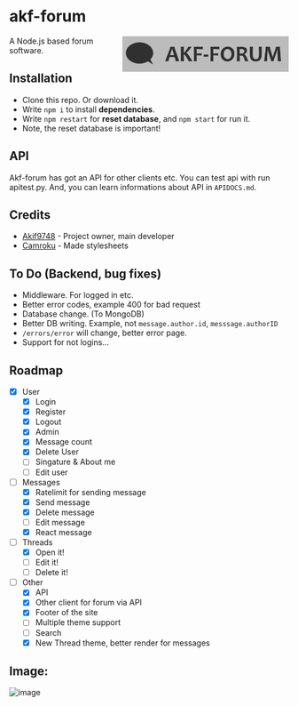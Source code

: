 # akf-forum
<img src="https://raw.githubusercontent.com/Akif9748/akf-forum/main/public/images/logo.jpg" align="right" width="300px" />

A Node.js based forum software.

## Installation
- Clone this repo. Or download it.
- Write `npm i` to install **dependencies**.
- Write `npm restart` for **reset database**, and `npm start` for run it. 
- Note, the reset database is important!

## API
Akf-forum has got an API for other clients etc. You can test api with run apitest.py.
And, you can learn informations about API in `APIDOCS.md`.

## Credits
* [Akif9748](https://github.com/Akif9748) - Project owner, main developer
* [Camroku](https://github.com/Camroku) - Made stylesheets

## To Do (Backend, bug fixes) 
- Middleware. For logged in etc.
- Better error codes, example 400 for bad request
- Database change. (To MongoDB) 
- Better DB writing. Example, not `message.author.id`, `messsage.authorID`
- `/errors/error` will change, better error page.
- Support for not logins...

## Roadmap
- [x] User
  - [x] Login
  - [x] Register
  - [x] Logout
  - [x] Admin
  - [x] Message count
  - [x] Delete User
  - [ ] Singature & About me
  - [ ] Edit user
- [ ] Messages
  - [x] Ratelimit for sending message
  - [x] Send message
  - [x] Delete message
  - [ ] Edit message
  - [x] React message
- [ ] Threads
  - [x] Open it!
  - [ ] Edit it!
  - [ ] Delete it!
- [ ] Other
  - [x] API
  - [x] Other client for forum via API 
  - [x] Footer of the site
  - [ ] Multiple theme support 
  - [ ] Search 
  - [x] New Thread theme, better render for messages

## Image:
![image](https://user-images.githubusercontent.com/70021050/160255959-ef216cba-1348-4d4b-9347-fe67e21348e7.png)

